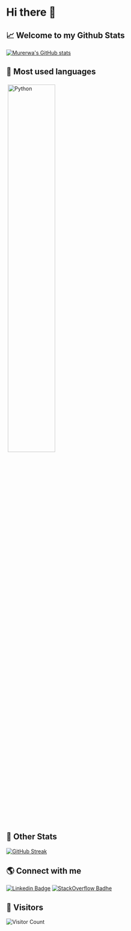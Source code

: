 # Hi there 👋
## 📈 Welcome to my Github Stats



[![Murerwa's GitHub stats](https://github-readme-stats.vercel.app/api?username=kkmurerwa&theme=gotham&include_all_commits=true&count_private=true&show_icons=true)](https://github.com/kkmurerwa/github-readme-stats)


## 🧰 Most used languages
<img src="https://github-readme-stats.vercel.app/api/top-langs/?username=kkmurerwa&layout=compact&theme=gotham&hide=jupyter%20notebook,css,js,html&langs_count=10" width="80" alt="Python" style="vertical-align:top; margin:4px; width:50%">


## 🌱 Other Stats
[![GitHub Streak](https://streak-stats.demolab.com/?user=geofmureithi)](https://git.io/streak-stats)



## 🌎 Connect with me

[![Linkedin Badge](https://img.shields.io/badge/-LinkedIn-blue?style=flat-square&logo=Linkedin&logoColor=white&link=https://www.linkedin.com/in/kenneth-murerwa-9482b114b/)](https://www.linkedin.com/in/kenneth-murerwa-9482b114b/) [![StackOverflow Badhe](https://img.shields.io/badge/-StackOverflow-yellow?style=flat-square&logo=StackOverflow&logoColor=white&link=https://www.linkedin.com/in/kenneth-murerwa-9482b114b/)](https://stackoverflow.com/users/7145285/kenneth-murerwa)

## 🧔 Visitors
![Visitor Count](https://profile-counter.glitch.me/{kmurerwa}/count.svg)




<!--
**xwaxes01/xwaxes01** is a ✨ _special_ ✨ repository because its `README.md` (this file) appears on your GitHub profile.

Here are some ideas to get you started:

- 🔭 I’m currently working on ...
- 🌱 I’m currently learning ...
- 👯 I’m looking to collaborate on ...
- 🤔 I’m looking for help with ...
- 💬 Ask me about ...
- 📫 How to reach me: ...
- 😄 Pronouns: ...
- ⚡ Fun fact: ...
-->
